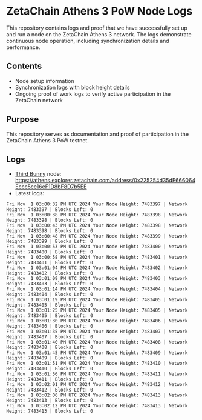 # ZetaChain Athens 3 PoW Node Logs
This repository contains logs and proof that we have successfully set up and run a node on the ZetaChain Athens 3 network. The logs demonstrate continuous node operation, including synchronization details and performance.

## Contents
- Node setup information
- Synchronization logs with block height details
- Ongoing proof of work logs to verify active participation in the ZetaChain network

## Purpose
This repository serves as documentation and proof of participation in the ZetaChain Athens 3 PoW testnet.

## Logs

- [Third Bunny](https://thirdbunny.xyz/) node: https://athens.explorer.zetachain.com/address/0x225254d35dE666064Eccc5ce16eF1D8bF8D7b5EE
- Latest logs:
```
Fri Nov  1 03:00:32 PM UTC 2024 Your Node Height: 7483397 | Network Height: 7483397 | Blocks Left: 0
Fri Nov  1 03:00:38 PM UTC 2024 Your Node Height: 7483398 | Network Height: 7483398 | Blocks Left: 0
Fri Nov  1 03:00:43 PM UTC 2024 Your Node Height: 7483398 | Network Height: 7483398 | Blocks Left: 0
Fri Nov  1 03:00:48 PM UTC 2024 Your Node Height: 7483399 | Network Height: 7483399 | Blocks Left: 0
Fri Nov  1 03:00:53 PM UTC 2024 Your Node Height: 7483400 | Network Height: 7483400 | Blocks Left: 0
Fri Nov  1 03:00:58 PM UTC 2024 Your Node Height: 7483401 | Network Height: 7483401 | Blocks Left: 0
Fri Nov  1 03:01:04 PM UTC 2024 Your Node Height: 7483402 | Network Height: 7483402 | Blocks Left: 0
Fri Nov  1 03:01:09 PM UTC 2024 Your Node Height: 7483403 | Network Height: 7483403 | Blocks Left: 0
Fri Nov  1 03:01:14 PM UTC 2024 Your Node Height: 7483404 | Network Height: 7483404 | Blocks Left: 0
Fri Nov  1 03:01:19 PM UTC 2024 Your Node Height: 7483405 | Network Height: 7483405 | Blocks Left: 0
Fri Nov  1 03:01:25 PM UTC 2024 Your Node Height: 7483405 | Network Height: 7483405 | Blocks Left: 0
Fri Nov  1 03:01:30 PM UTC 2024 Your Node Height: 7483406 | Network Height: 7483406 | Blocks Left: 0
Fri Nov  1 03:01:35 PM UTC 2024 Your Node Height: 7483407 | Network Height: 7483407 | Blocks Left: 0
Fri Nov  1 03:01:40 PM UTC 2024 Your Node Height: 7483408 | Network Height: 7483408 | Blocks Left: 0
Fri Nov  1 03:01:45 PM UTC 2024 Your Node Height: 7483409 | Network Height: 7483409 | Blocks Left: 0
Fri Nov  1 03:01:51 PM UTC 2024 Your Node Height: 7483410 | Network Height: 7483410 | Blocks Left: 0
Fri Nov  1 03:01:56 PM UTC 2024 Your Node Height: 7483411 | Network Height: 7483411 | Blocks Left: 0
Fri Nov  1 03:02:01 PM UTC 2024 Your Node Height: 7483412 | Network Height: 7483412 | Blocks Left: 0
Fri Nov  1 03:02:06 PM UTC 2024 Your Node Height: 7483413 | Network Height: 7483413 | Blocks Left: 0
Fri Nov  1 03:02:12 PM UTC 2024 Your Node Height: 7483413 | Network Height: 7483413 | Blocks Left: 0
```
